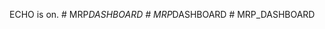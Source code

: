 ECHO is on.
#   M R P _ D A S H B O A R D  
 #   M R P _ D A S H B O A R D  
 #   M R P _ D A S H B O A R D  
 